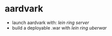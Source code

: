 # aardvark

  * launch aardvark with: _lein ring server_ 
  * build a deployable .war with _lein ring uberwar_
